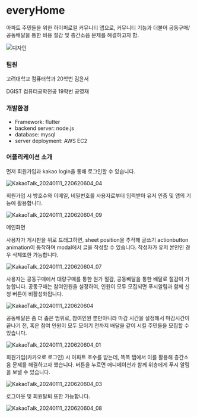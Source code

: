 # everyHome

아파트 주민들을 위한 하이퍼로컬 커뮤니티 앱으로, 커뮤니티 기능과 더불어 공동구매/공동배달을 통한 비용 절감 및 층간소음 문제를 해결하고자 함.

![디자인](https://github.com/Yeongjae-Kong/madcamp_week2/assets/67358433/6ca34f17-4002-4944-8760-2ba8a5b04ca7)


### 팀원

고려대학교 컴퓨터학과 20학번 김윤서

DGIST 컴퓨터공학전공 19학번 공영재


### 개발환경

- Framework: flutter
- backend server: node.js
- database: mysql
- server deployment: AWS EC2
  

### 어플리케이션 소개

먼저 회원가입과 kakao login을 통해 로그인할 수 있습니다.

![KakaoTalk_20240111_220620604_04](https://github.com/Yeongjae-Kong/madcamp_week2/assets/67358433/c34ee94e-50a2-4be8-97ad-39d9ee3d0c76)

회원가입 시 방호수와 이메일, 비밀번호를 사용자로부터 입력받아 유저 인증 및 앱의 기능에 활용합니다.

![KakaoTalk_20240111_220620604_09](https://github.com/Yeongjae-Kong/madcamp_week2/assets/67358433/9a4f4582-735d-4525-aa5d-a465e073c7aa)

메인화면

사용자가 게시판을 위로 드래그하면, sheet position을 추적해 글쓰기 actionbutton animation이 동작하며 modal에서 글을 작성할 수 있습니다. 작성자가 유저 본인인 경우 삭제또한 가능합니다.

![KakaoTalk_20240111_220620604_07](https://github.com/Yeongjae-Kong/madcamp_week2/assets/67358433/73c5ac15-2b0c-4c96-bcd6-21912dcbd8cc)

사용자는 공동구매에서 대량구매를 통한 원가 절감, 공동배달을 통한 배달료 절감이 가능합니다. 공동구매는 참여인원을 설정하여, 인원이 모두 모집되면 푸시알림과 함께 신청 버튼이 비활성화됩니다.

![KakaoTalk_20240111_220620604](https://github.com/Yeongjae-Kong/madcamp_week2/assets/67358433/827f3ff2-8581-4e28-a85e-92718141886d)

공동배달은 좀 더 좁은 범위로, 참여인원 뿐만아니라 마감 시간을 설정해서 마감시간이 끝나기 전, 혹은 참여 인원이 모두 모이기 전까지 배달을 같이 시킬 주민들을 모집할 수 있습니다.

![KakaoTalk_20240111_220620604_01](https://github.com/Yeongjae-Kong/madcamp_week2/assets/67358433/247a3e80-2784-4863-acb7-8ec8ffc45537)


회원가입(카카오로 로그인) 시 아파트 호수를 받는데, 똑똑 탭에서 이를 활용해 층간소음 문제를 해결하고자 했습니다. 버튼을 누르면 애니메이션과 함께 위층에게 푸시 알림을 보낼 수 있습니다.

![KakaoTalk_20240111_220620604_03](https://github.com/Yeongjae-Kong/madcamp_week2/assets/67358433/1bbf15a5-1277-4cb9-b9a4-47b30c941aa0)

로그아웃 및 회원탈퇴 또한 가능합니다.

![KakaoTalk_20240111_220620604_08](https://github.com/Yeongjae-Kong/madcamp_week2/assets/67358433/556b2a9e-fa0d-4e8e-8c2a-bb675c4b7c48)


